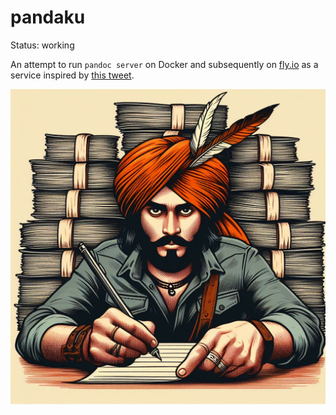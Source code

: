 # pandaku

Status: working

An attempt to run `pandoc server` on Docker and subsequently on [fly.io](https://fly.io) as a service inspired by [this tweet](https://twitter.com/btbytes/status/1781580932010439056).

![a daku operating on daks](img/pandaku.jpg)


